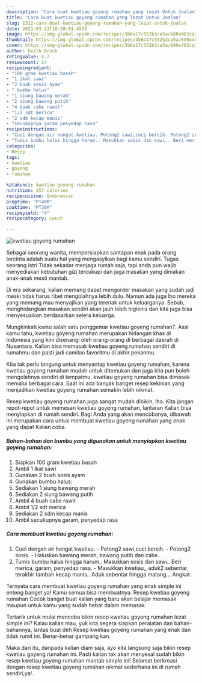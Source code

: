 ```yaml
---
description: "Cara buat kwetiau goyeng rumahan yang lezat Untuk Jualan"
title: "Cara buat kwetiau goyeng rumahan yang lezat Untuk Jualan"
slug: 1312-cara-buat-kwetiau-goyeng-rumahan-yang-lezat-untuk-jualan
date: 2021-03-21T18:50:01.453Z
image: https://img-global.cpcdn.com/recipes/3b6a17c552b3ca5a/680x482cq70/kwetiau-goyeng-rumahan-foto-resep-utama.jpg
thumbnail: https://img-global.cpcdn.com/recipes/3b6a17c552b3ca5a/680x482cq70/kwetiau-goyeng-rumahan-foto-resep-utama.jpg
cover: https://img-global.cpcdn.com/recipes/3b6a17c552b3ca5a/680x482cq70/kwetiau-goyeng-rumahan-foto-resep-utama.jpg
author: Keith Brock
ratingvalue: 4.7
reviewcount: 14
recipeingredient:
- "100 gram kwetiau basah"
- "1 ikat sawi"
- "2 buah sosis ayam"
- " bumbu halus"
- "1 siung bawang merah"
- "2 siung bawang putih"
- "4 buah cabe rawit"
- "1/2 sdt merica"
- "2 sdm kecap manis"
- "secukupnya garam penyedap rasa"
recipeinstructions:
- "Cuci dengan air hangat kwetiau. Potong2 sawi,cuci bersih. Potong2 sosis. Haluskan bawang merah, bawang putih dan cabe."
- "Tumis bumbu halus hingga harum.. Masukkan sosis dan sawi.. Beri merica, garam, penyedap rasa. Masukkan kwetiau,, aduk2 sebentar, terakhir tambah kecap manis.. Aduk sebentar hingga matang... Angkat.."
categories:
- Resep
tags:
- kwetiau
- goyeng
- rumahan

katakunci: kwetiau goyeng rumahan 
nutrition: 257 calories
recipecuisine: Indonesian
preptime: "PT40M"
cooktime: "PT38M"
recipeyield: "4"
recipecategory: Lunch

---
```



![kwetiau goyeng rumahan](https://img-global.cpcdn.com/recipes/3b6a17c552b3ca5a/680x482cq70/kwetiau-goyeng-rumahan-foto-resep-utama.jpg)

Sebagai seorang wanita, mempersiapkan santapan enak pada orang tercinta adalah suatu hal yang mengasyikan bagi kamu sendiri. Tugas seorang istri Tidak sekadar menjaga rumah saja, tapi anda pun wajib menyediakan kebutuhan gizi tercukupi dan juga masakan yang dimakan anak-anak mesti mantab.

Di era  sekarang, kalian memang dapat mengorder masakan yang sudah jadi meski tidak harus ribet mengolahnya lebih dulu. Namun ada juga lho mereka yang memang mau menyajikan yang terenak untuk keluarganya. Sebab, menghidangkan masakan sendiri akan jauh lebih higienis dan kita juga bisa menyesuaikan berdasarkan selera keluarga. 



Mungkinkah kamu salah satu penggemar kwetiau goyeng rumahan?. Asal kamu tahu, kwetiau goyeng rumahan merupakan hidangan khas di Indonesia yang kini disenangi oleh orang-orang di berbagai daerah di Nusantara. Kalian bisa memasak kwetiau goyeng rumahan sendiri di rumahmu dan pasti jadi camilan favoritmu di akhir pekanmu.

Kita tak perlu bingung untuk menyantap kwetiau goyeng rumahan, karena kwetiau goyeng rumahan mudah untuk ditemukan dan juga kita pun boleh mengolahnya sendiri di tempatmu. kwetiau goyeng rumahan bisa dimasak memalui berbagai cara. Saat ini ada banyak banget resep kekinian yang menjadikan kwetiau goyeng rumahan semakin lebih nikmat.

Resep kwetiau goyeng rumahan juga sangat mudah dibikin, lho. Kita jangan repot-repot untuk memesan kwetiau goyeng rumahan, lantaran Kalian bisa menyiapkan di rumah sendiri. Bagi Anda yang akan mencobanya, dibawah ini merupakan cara untuk membuat kwetiau goyeng rumahan yang enak yang dapat Kalian coba.

<!--inarticleads1-->

##### Bahan-bahan dan bumbu yang digunakan untuk menyiapkan kwetiau goyeng rumahan:

1. Siapkan 100 gram kwetiau basah
1. Ambil 1 ikat sawi
1. Gunakan 2 buah sosis ayam
1. Gunakan  bumbu halus:
1. Sediakan 1 siung bawang merah
1. Sediakan 2 siung bawang putih
1. Ambil 4 buah cabe rawit
1. Ambil 1/2 sdt merica
1. Sediakan 2 sdm kecap manis
1. Ambil secukupnya garam, penyedap rasa




<!--inarticleads2-->

##### Cara membuat kwetiau goyeng rumahan:

1. Cuci dengan air hangat kwetiau. - Potong2 sawi,cuci bersih. - Potong2 sosis. - Haluskan bawang merah, bawang putih dan cabe.
1. Tumis bumbu halus hingga harum.. Masukkan sosis dan sawi.. Beri merica, garam, penyedap rasa. - Masukkan kwetiau,, aduk2 sebentar, terakhir tambah kecap manis.. Aduk sebentar hingga matang... Angkat..




Ternyata cara membuat kwetiau goyeng rumahan yang enak simple ini enteng banget ya! Kamu semua bisa membuatnya. Resep kwetiau goyeng rumahan Cocok banget buat kalian yang baru akan belajar memasak maupun untuk kamu yang sudah hebat dalam memasak.

Tertarik untuk mulai mencoba bikin resep kwetiau goyeng rumahan lezat simple ini? Kalau kalian mau, yuk kita segera siapkan peralatan dan bahan-bahannya, lantas buat deh Resep kwetiau goyeng rumahan yang enak dan tidak rumit ini. Benar-benar gampang kan. 

Maka dari itu, daripada kalian diam saja, ayo kita langsung saja bikin resep kwetiau goyeng rumahan ini. Pasti kalian tak akan menyesal sudah bikin resep kwetiau goyeng rumahan mantab simple ini! Selamat berkreasi dengan resep kwetiau goyeng rumahan nikmat sederhana ini di rumah sendiri,ya!.

